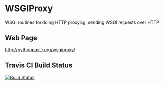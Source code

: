 # WSGIProxy

WSGI routines for doing HTTP proxying, sending WSGI requests over HTTP

## Web Page

http://pythonpaste.org/wsgiproxy/

## Travis CI Build Status

[![Build Status](https://travis-ci.org/whitmo/WSGIProxy.png?branch=travis)](https://travis-ci.org/whitmo/WSGIProxy)
